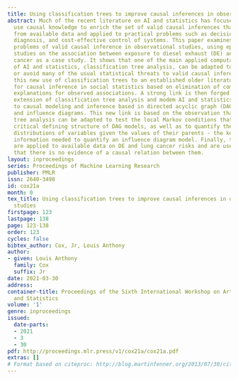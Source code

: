 ```yaml
---
title: Using classification trees to improve causal inferences in observational studies
abstract: Much of the recent literature on AI and statistics has focused on how to
  use causal knowledge to enrich the set of valid causal inferences that can be drawn
  from available data and applied to practical problems such as decision-making, probabilistic
  diagnosis, and cost-effective control of systems. This paper examines classical
  problems of valid causal inference in observational studies, using epidemiological
  studies on the association between exposure to diesel exhaust (DE) and risk of lung
  cancer as a case study. It shows that one of the main applied computational tools
  of AI and statistics, classification tree analysis, can be adapted to help control
  or avoid many of the usual statistical threats to valid causal inference, and links
  this new use of classification trees to an established older literature on techniques
  for causal inference in social statistics based on elimination of competing (non-causal)
  explanations for observed associations. A strong link is then forged between an
  extension of classification tree analysis and modem AI and statistics approaches
  to causal modeling and inference based in directed acyclic graph (DAG) causal models
  and influence diagrams. This new link is based on the observation that classification
  tree analysis can be adapted to test the local Markov conditions that provide the
  critical defining structure of DAG models, as well as to quantify the conditional
  distributions of variables given the values of their parents - the key numerical
  information needed to quantify an influence diagram model. Finally, these insights
  are applied to available data on DE and lung cancer risks and are used to conclude
  that there is no evidence of a causal relation between them.
layout: inproceedings
series: Proceedings of Machine Learning Research
publisher: PMLR
issn: 2640-3498
id: cox21a
month: 0
tex_title: Using classification trees to improve causal inferences in observational
  studies
firstpage: 123
lastpage: 138
page: 123-138
order: 123
cycles: false
bibtex_author: Cox, Jr, Louis Anthony
author:
- given: Louis Anthony
  family: Cox
  suffix: Jr
date: 2021-03-30
address:
container-title: Proceedings of the Sixth International Workshop on Artificial Intelligence
  and Statistics
volume: '1'
genre: inproceedings
issued:
  date-parts:
  - 2021
  - 3
  - 30
pdf: http://proceedings.mlr.press/v1/cox21a/cox21a.pdf
extras: []
# Format based on citeproc: http://blog.martinfenner.org/2013/07/30/citeproc-yaml-for-bibliographies/
---
```

